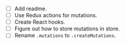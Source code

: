 - [ ] Add readme.
- [ ] Use Redux actions for mutations.
- [ ] Create React hooks.
- [ ] Figure out how to store mutations in store.
- [ ] Rename `.mutations` to `.createMutations`.
